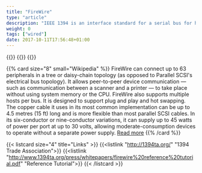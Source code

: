```yaml
---
title: "FireWire"
type: "article"
description: "IEEE 1394 is an interface standard for a serial bus for high-speed communications and isochronous real-time data transfer. It was developed in the late 1980s and early 1990s by Apple, which called it FireWire. The 1394 interface is also known by the brand i.LINK (Sony), and Lynx (Texas Instruments)."
weight: 0
tags: ["wired"]
date: 2017-10-11T17:56:48+01:00
---
```


{{<card size="4" small="Wikipedia" style="info">}}
{{<description>}}
{{</card>}}

{{% card size="8" small="Wikipedia" %}}
FireWire can connect up to 63 peripherals in a tree or daisy-chain topology (as opposed to Parallel SCSI's electrical bus topology). It allows peer-to-peer device communication — such as communication between a scanner and a printer — to take place without using system memory or the CPU. FireWire also supports multiple hosts per bus. It is designed to support plug and play and hot swapping. The copper cable it uses in its most common implementation can be up to 4.5 metres (15 ft) long and is more flexible than most parallel SCSI cables. In its six-conductor or nine-conductor variations, it can supply up to 45 watts of power per port at up to 30 volts, allowing moderate-consumption devices to operate without a separate power supply. [Read more](https://en.wikipedia.org/wiki/IEEE_1394)
{{% /card %}}

{{< listcard size="4" title="Links" >}}
    {{<listlink "http://1394ta.org/" "1394 Trade Association">}}
    {{<listlink "http://www.1394ta.org/press/whitepapers/firewire%20reference%20tutorial.pdf" "Reference Tutorial">}}
{{< /listcard >}}
